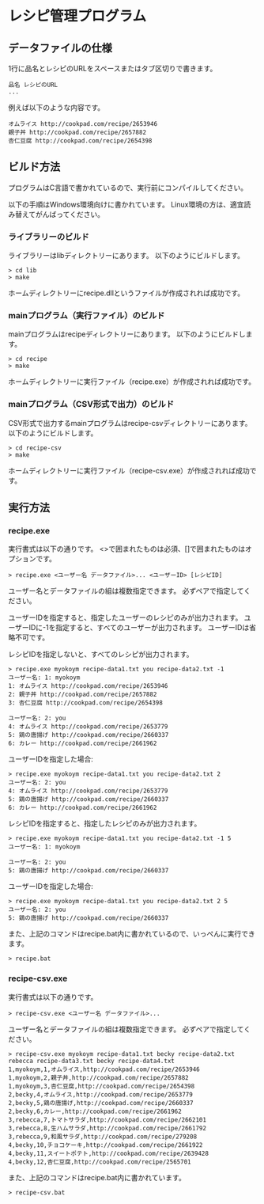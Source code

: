 # レシピ管理プログラム

## データファイルの仕様

1行に品名とレシピのURLをスペースまたはタブ区切りで書きます。

    品名 レシピのURL
    ...

例えば以下のような内容です。

    オムライス http://cookpad.com/recipe/2653946
    親子丼 http://cookpad.com/recipe/2657882
    杏仁豆腐 http://cookpad.com/recipe/2654398

## ビルド方法

プログラムはC言語で書かれているので、実行前にコンパイルしてください。

以下の手順はWindows環境向けに書かれています。
Linux環境の方は、適宜読み替えてがんばってください。

### ライブラリーのビルド

ライブラリーはlibディレクトリーにあります。
以下のようにビルドします。

    > cd lib
    > make

ホームディレクトリーにrecipe.dllというファイルが作成されれば成功です。

### mainプログラム（実行ファイル）のビルド

mainプログラムはrecipeディレクトリーにあります。
以下のようにビルドします。

    > cd recipe
    > make

ホームディレクトリーに実行ファイル（recipe.exe）が作成されれば成功です。

### mainプログラム（CSV形式で出力）のビルド

CSV形式で出力するmainプログラムはrecipe-csvディレクトリーにあります。
以下のようにビルドします。

    > cd recipe-csv
    > make

ホームディレクトリーに実行ファイル（recipe-csv.exe）が作成されれば成功です。

## 実行方法

### recipe.exe

実行書式は以下の通りです。
<>で囲まれたものは必須、[]で囲まれたものはオプションです。

    > recipe.exe <ユーザー名 データファイル>... <ユーザーID> [レシピID]

ユーザー名とデータファイルの組は複数指定できます。
必ずペアで指定してください。

ユーザーIDを指定すると、指定したユーザーのレシピのみが出力されます。
ユーザーIDに-1を指定すると、すべてのユーザーが出力されます。
ユーザーIDは省略不可です。

レシピIDを指定しないと、すべてのレシピが出力されます。

    > recipe.exe myokoym recipe-data1.txt you recipe-data2.txt -1
    ユーザー名: 1: myokoym
    1: オムライス http://cookpad.com/recipe/2653946
    2: 親子丼 http://cookpad.com/recipe/2657882
    3: 杏仁豆腐 http://cookpad.com/recipe/2654398

    ユーザー名: 2: you
    4: オムライス http://cookpad.com/recipe/2653779
    5: 鶏の唐揚げ http://cookpad.com/recipe/2660337
    6: カレー http://cookpad.com/recipe/2661962

ユーザーIDを指定した場合:

    > recipe.exe myokoym recipe-data1.txt you recipe-data2.txt 2
    ユーザー名: 2: you
    4: オムライス http://cookpad.com/recipe/2653779
    5: 鶏の唐揚げ http://cookpad.com/recipe/2660337
    6: カレー http://cookpad.com/recipe/2661962

レシピIDを指定すると、指定したレシピのみが出力されます。

    > recipe.exe myokoym recipe-data1.txt you recipe-data2.txt -1 5
    ユーザー名: 1: myokoym

    ユーザー名: 2: you
    5: 鶏の唐揚げ http://cookpad.com/recipe/2660337

ユーザーIDを指定した場合:

    > recipe.exe myokoym recipe-data1.txt you recipe-data2.txt 2 5
    ユーザー名: 2: you
    5: 鶏の唐揚げ http://cookpad.com/recipe/2660337

また、上記のコマンドはrecipe.bat内に書かれているので、いっぺんに実行できます。

    > recipe.bat

### recipe-csv.exe

実行書式は以下の通りです。

    > recipe-csv.exe <ユーザー名 データファイル>...

ユーザー名とデータファイルの組は複数指定できます。
必ずペアで指定してください。

    > recipe-csv.exe myokoym recipe-data1.txt becky recipe-data2.txt rebecca recipe-data3.txt becky recipe-data4.txt
    1,myokoym,1,オムライス,http://cookpad.com/recipe/2653946
    1,myokoym,2,親子丼,http://cookpad.com/recipe/2657882
    1,myokoym,3,杏仁豆腐,http://cookpad.com/recipe/2654398
    2,becky,4,オムライス,http://cookpad.com/recipe/2653779
    2,becky,5,鶏の唐揚げ,http://cookpad.com/recipe/2660337
    2,becky,6,カレー,http://cookpad.com/recipe/2661962
    3,rebecca,7,トマトサラダ,http://cookpad.com/recipe/2662101
    3,rebecca,8,生ハムサラダ,http://cookpad.com/recipe/2661792
    3,rebecca,9,和風サラダ,http://cookpad.com/recipe/279208
    4,becky,10,チョコケーキ,http://cookpad.com/recipe/2661922
    4,becky,11,スイートポテト,http://cookpad.com/recipe/2639428
    4,becky,12,杏仁豆腐,http://cookpad.com/recipe/2565701

また、上記のコマンドはrecipe.bat内に書かれています。

    > recipe-csv.bat

